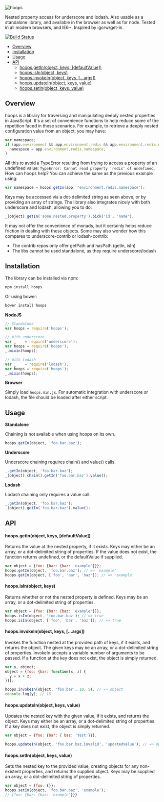![hoops](http://danielstjules.com/github/hoops-logo.png)

Nested property access for underscore and lodash. Also usable as a standalone
library, and available in the browser as well as for node. Tested in all
modern browsers, and IE6+. Inspired by igorw/get-in.

[![Build Status](https://travis-ci.org/danielstjules/hoops.svg?branch=master)](https://travis-ci.org/danielstjules/hoops)

* [Overview](#overview)
* [Installation](#installation)
* [Usage](#usage)
* [API](#api)
  * [hoops.getIn(object, keys, \[defaultValue\])](#hoopsgetinobject-keys-defaultvalue)
  * [hoops.isIn(object, keys)](#hoopsisinobject-keys)
  * [hoops.invokeIn(object, keys, \[...args\])](#hoopsinvokeinobject-keys-args)
  * [hoops.updateIn(object, keys, value)](#hoopsupdateinobject-keys-value)
  * [hoops.setIn(object, keys, value)](#hoopssetinobject-keys-value)

## Overview

hoops is a library for traversing and manipulating deeply nested properties in
JavaScript. It's a set of convenience functions to help reduce some of the
repetition faced in these scenarios. For example, to retrieve a deeply nested
configuration value from an object, you may have:

``` javascript
var namespace;
if (app.environment && app.environment.redis && app.environment.redis.namespace) {
  namespace = app.environment.redis.namespace;
}
```

All this to avoid a TypeError resulting from trying to access a property of
an undefined value: `TypeError: Cannot read property 'redis' of undefined`.
How can hoops help? You can achieve the same as the previous example using:

``` javascript
var namespace = hoops.getIn(app, 'environment.redis.namespace');
```

Keys may be accessed via a dot-delimited string as seen above, or by providing
an array of strings. The library also integrates nicely with both underscore
and lodash, allowing you to do:

``` javascript
_(object).getIn('some.nested.property').pick('id', 'name');
```

It may not offer the convenience of monads, but it certainly helps reduce
friction in dealing with these objects. Some may also wonder how this compares
to underscore-contrib or lodash-contrib:

* The contrib repos only offer getPath and hasPath (getIn, isIn)
* The libs cannot be used standalone, as they require underscore/lodash

## Installation

The library can be installed via npm:

``` bash
npm install hoops
```

Or using bower:

``` bash
bower install hoops
```

**NodeJS**

``` javascript
// Standalone
var hoops = require('hoops');

// With underscore
var _    = require('underscore');
var hoops = require('hoops');
_.mixin(hoops);

// With lodash
var _    = require('lodash');
var hoops = require('hoops');
_.mixin(hoops);
```

**Browser**

Simply load `hoops.min.js`. For automatic integration with underscore or lodash,
the file should be loaded after either script.

## Usage

**Standalone**

Chaining is not available when using hoops on its own.

``` javascript
hoops.getIn(object, 'foo.bar.baz');
```

**Underscore**

Underscore chaining requires chain() and value() calls.

``` javascript
_.getIn(object, 'foo.bar.baz');
_(object).chain().getIn('foo.bar.baz').value();
```

**Lodash**

Lodash chaining only requires a value call.

``` javascript
_.getIn(object, 'foo.bar.baz');
_(object).getIn('foo.bar.baz').value();
```

## API

#### hoops.getIn(object, keys, \[defaultValue\])

Returns the value at the nested property, if it exists. Keys may either be
an array, or a dot-delimited string of properties. If the value does not
exist, the function returns undefined, or the defaultValue if supplied.

``` javascript
var object = {foo: {bar: {baz: 'example'}}};
hoops.getIn(object, 'foo.bar.baz'); // => 'example'
hoops.getIn(object, ['foo', 'bar', 'baz']); // => 'example'
```

#### hoops.isIn(object, keys)

Returns whether or not the nested property is defined. Keys may be an
array, or a dot-delimited string of properties.

``` javascript
var object = {foo: {bar: {baz: 'example'}}};
hoops.isIn(object, 'foo.bar.baz'); // => true
hoops.isIn(object, ['foo', 'bar', 'baz']); // => true
```

#### hoops.invokeIn(object, keys, \[...args\])

Invokes the function nested at the provided path of keys, if it exists,
and returns the object. The given keys may be an array, or a dot-delimited
string of properties. invokeIn accepts a variable number of arguments to
be passed. If a function at the key does not exist, the object is simply
returned.

``` javascript
var y, object;
object = {foo: {bar: function(x, z) {
  y = x + z;
}}};

hoops.invokeIn(object, 'foo.bar', 10, 5); // => object
console.log(y); // 15
```

#### hoops.updateIn(object, keys, value)

Updates the nested key with the given value, if it exists, and returns the
object. Keys may either be an array, or a dot-delimited string of
properties. If a key does not exist, the object is simply returned.

``` javascript
var object = {foo: {bar: { baz: 'test'}}};

hoops.updateIn(object, 'foo.bar.baz.invalid', 'updatedValue'); // => object
```

#### hoops.setIn(object, keys, value)

Sets the nested key to the provided value, creating objects for any
non-existent properties, and returns the supplied object. Keys may be
supplied an array, or a dot-delimited string of properties.

``` javascript
var object = {foo: {}};
hoops.setIn(object, 'foo.bar.baz', 'example');
// {foo: {bar: {baz: 'example'}}}
```
